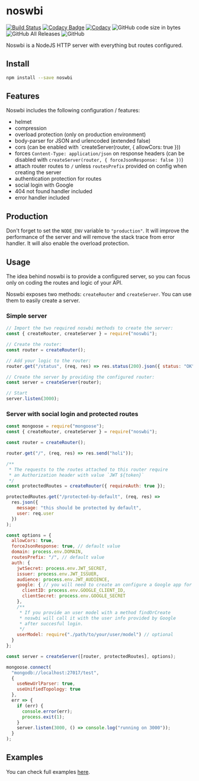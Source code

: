 # noswbi

[![Build Status](https://travis-ci.org/agm-dev/noswbi.svg?branch=master)](https://travis-ci.org/agm-dev/noswbi)
[![Codacy Badge](https://api.codacy.com/project/badge/Grade/1b29f2fe0b184df0a3be55f95bb45912)](https://www.codacy.com/manual/agm-dev/noswbi?utm_source=github.com&amp;utm_medium=referral&amp;utm_content=agm-dev/noswbi&amp;utm_campaign=Badge_Grade)
[![Codacy](https://api.codacy.com/project/badge/coverage/1b29f2fe0b184df0a3be55f95bb45912)](https://www.codacy.com/app/codacy/node-codacy-coverage)
![GitHub code size in bytes](https://img.shields.io/github/languages/code-size/agm-dev/noswbi)
![GitHub All Releases](https://img.shields.io/github/downloads/agm-dev/noswbi/total)
![GitHub](https://img.shields.io/github/license/agm-dev/noswbi)

Noswbi is a NodeJS HTTP server with everything but routes configured.

## Install

```bash
npm install --save noswbi
```

## Features

Noswbi includes the following configuration / features:

- helmet
- compression
- overload protection (only on production environment)
- body-parser for JSON and urlencoded (extended false)
- cors (can be enabled with `createServer(router, { allowCors: true }))
- forces `Content-Type: application/json` on response headers (can be disabled with `createServer(router, { forceJsonResponse: false })`)
- attach router routes to `/` unless `routesPrefix` provided on config when creating the server
- authentication protection for routes
- social login with Google
- 404 not found handler included
- error handler included

## Production

Don't forget to set the `NODE_ENV` variable to `"production"`. It will improve the performance of the server and will remove the stack trace from error handler. It will also enable the overload protection.

## Usage

The idea behind noswbi is to provide a configured server, so you can focus only on coding the routes and logic of your API.

Noswbi exposes two methods: `createRouter` and `createServer`. You can use them to easily create a server.

### Simple server

```javascript
// Import the two required noswbi methods to create the server:
const { createRouter, createServer } = require("noswbi");

// Create the router:
const router = createRouter();

// Add your logic to the router:
router.get("/status", (req, res) => res.status(200).json({ status: "OK" }));

// Create the server by providing the configured router:
const server = createServer(router);

// Start
server.listen(3000);
```

### Server with social login and protected routes

```javascript
const mongoose = require("mongoose");
const { createRouter, createServer } = require("noswbi");

const router = createRouter();

router.get("/", (req, res) => res.send("holi"));

/**
 * The requests to the routes attached to this router require
 * an Authorization header with value `JWT ${token}`
 */
const protectedRoutes = createRouter({ requireAuth: true });

protectedRoutes.get("/protected-by-default", (req, res) =>
  res.json({
    message: "this should be protected by default",
    user: req.user
  })
);

const options = {
  allowCors: true,
  forceJsonResponse: true, // default value
  domain: process.env.DOMAIN,
  routesPrefix: "/", // default value
  auth: {
    jwtSecret: process.env.JWT_SECRET,
    issuer: process.env.JWT_ISSUER,
    audience: process.env.JWT_AUDIENCE,
    google: { // you will need to create an configure a Google app for login
      clientID: process.env.GOOGLE_CLIENT_ID,
      clientSecret: process.env.GOOGLE_SECRET
    },
    /**
     * If you provide an user model with a method findOrCreate
     * noswbi will call it with the user info provided by Google
     * after succesful login.
     */
    userModel: require("./path/to/your/user/model") // optional
  }
};

const server = createServer([router, protectedRoutes], options);

mongoose.connect(
  "mongodb://localhost:27017/test",
  {
    useNewUrlParser: true,
    useUnifiedTopology: true
  },
  err => {
    if (err) {
      console.error(err);
      process.exit(1);
    }
    server.listen(3000, () => console.log("running on 3000"));
  }
);
```

## Examples

You can check full examples [here](./examples).
